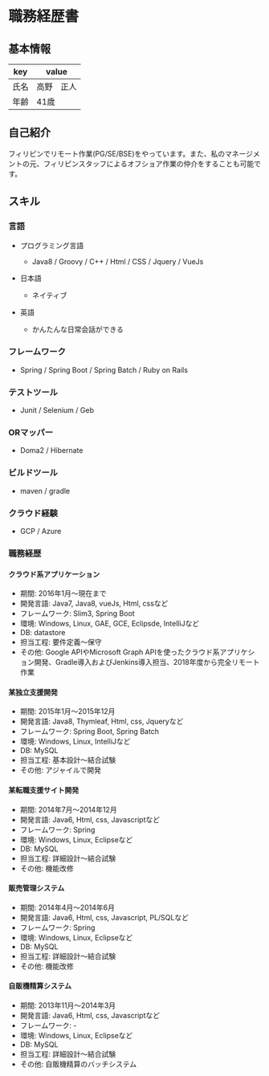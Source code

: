 # 職務経歴書
## 基本情報
|key|value|
|---|-----|
|氏名|高野　正人|
|年齢|41歳|

## 自己紹介
フィリピンでリモート作業(PG/SE/BSE)をやっています。また、私のマネージメントの元、フィリピンスタッフによるオフショア作業の仲介をすることも可能です。

## スキル

### 言語

- プログラミング言語
  - Java8 / Groovy / C++ / Html / CSS / Jquery / VueJs

- 日本語
  - ネイティブ
- 英語
  - かんたんな日常会話ができる

### フレームワーク

- Spring / Spring Boot / Spring Batch / Ruby on Rails

### テストツール

- Junit / Selenium / Geb

### ORマッパー

- Doma2 / Hibernate

### ビルドツール

- maven / gradle

### クラウド経験

- GCP / Azure

### 職務経歴

#### クラウド系アプリケーション
- 期間: 2016年1月〜現在まで
- 開発言語: Java7, Java8, vueJs, Html, cssなど
- フレームワーク: Slim3, Spring Boot
- 環境: Windows, Linux, GAE, GCE, Eclipsde, IntelliJなど
- DB: datastore
- 担当工程: 要件定義〜保守
- その他: Google APIやMicrosoft Graph APIを使ったクラウド系アプリケション開発、Gradle導入およびJenkins導入担当、2018年度から完全リモート作業

#### 某独立支援開発
- 期間: 2015年1月〜2015年12月
- 開発言語: Java8, Thymleaf, Html, css, Jqueryなど
- フレームワーク: Spring Boot, Spring Batch
- 環境: Windows, Linux, IntelliJなど
- DB: MySQL
- 担当工程: 基本設計〜結合試験
- その他: アジャイルで開発

#### 某転職支援サイト開発
- 期間: 2014年7月〜2014年12月
- 開発言語: Java6, Html, css, Javascriptなど
- フレームワーク: Spring
- 環境: Windows, Linux, Eclipseなど
- DB: MySQL
- 担当工程: 詳細設計〜結合試験
- その他: 機能改修

#### 販売管理システム
- 期間: 2014年4月〜2014年6月
- 開発言語: Java6, Html, css, Javascript, PL/SQLなど
- フレームワーク: Spring
- 環境: Windows, Linux, Eclipseなど
- DB: MySQL
- 担当工程: 詳細設計〜結合試験
- その他: 機能改修

#### 自販機精算システム
- 期間: 2013年11月〜2014年3月
- 開発言語: Java6, Html, css, Javascriptなど
- フレームワーク: -
- 環境: Windows, Linux, Eclipseなど
- DB: MySQL
- 担当工程: 詳細設計〜結合試験
- その他: 自販機精算のバッチシステム



